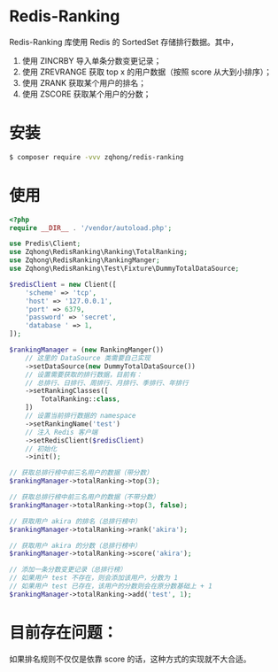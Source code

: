 # Redis-Ranking
Redis-Ranking 库使用 Redis 的 SortedSet 存储排行数据。其中，
1. 使用 ZINCRBY 导入单条分数变更记录；
2. 使用 ZREVRANGE 获取 top x 的用户数据（按照 score 从大到小排序）；
3. 使用 ZRANK 获取某个用户的排名；
4. 使用 ZSCORE 获取某个用户的分数；

# 安装
```bash
$ composer require -vvv zqhong/redis-ranking
```

# 使用
```php
<?php
require __DIR__ . '/vendor/autoload.php';

use Predis\Client;
use Zqhong\RedisRanking\Ranking\TotalRanking;
use Zqhong\RedisRanking\RankingManger;
use Zqhong\RedisRanking\Test\Fixture\DummyTotalDataSource;

$redisClient = new Client([
    'scheme' => 'tcp',
    'host' => '127.0.0.1',
    'port' => 6379,
    'password' => 'secret',
    'database ' => 1,
]);

$rankingManager = (new RankingManger())
    // 这里的 DataSource 类需要自己实现
    ->setDataSource(new DummyTotalDataSource())
    // 设置需要获取的排行数据，目前有：
    // 总排行、日排行、周排行、月排行、季排行、年排行
    ->setRankingClasses([
        TotalRanking::class,
    ])
    // 设置当前排行数据的 namespace
    ->setRankingName('test')
    // 注入 Redis 客户端
    ->setRedisClient($redisClient)
    // 初始化
    ->init();

// 获取总排行榜中前三名用户的数据（带分数）
$rankingManager->totalRanking->top(3);

// 获取总排行榜中前三名用户的数据（不带分数）
$rankingManager->totalRanking->top(3, false);

// 获取用户 akira 的排名（总排行榜中）
$rankingManager->totalRanking->rank('akira');

// 获取用户 akira 的分数（总排行榜中）
$rankingManager->totalRanking->score('akira');

// 添加一条分数变更记录（总排行榜）
// 如果用户 test 不存在，则会添加该用户，分数为 1
// 如果用户 test 已存在，该用户的分数则会在原分数基础上 + 1
$rankingManager->totalRanking->add('test', 1);
```

# 目前存在问题：
如果排名规则不仅仅是依靠 score 的话，这种方式的实现就不大合适。
